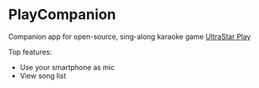 # PlayCompanion
Companion app for open-source, sing-along karaoke game [UltraStar Play](https://github.com/UltraStar-Deluxe/Play)

Top features:
- Use your smartphone as mic
- View song list

